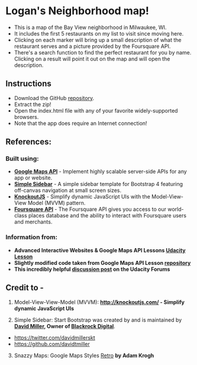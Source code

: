 # Logan's Neighborhood map!
* This is a map of the Bay View neighborhood in Milwaukee, WI.
* It includes the first 5 restaurants on my list to visit since moving here.
* Clicking on each marker will bring up a small description of what the restaurant serves and a picture provided by the Foursquare API.
* There's a search function to find the perfect restaurant for you by name. Clicking on a result will point it out on the map and will open the description.

## Instructions
* Download the GitHub [repository](https://github.com/loganbrick/neighborhood-map).
* Extract the zip!
* Open the index.html file with any of your favorite widely-supported browsers.
* Note that the app does require an Internet connection!

## References:
### Built using:
  * **[Google Maps API](https://developers.google.com/maps/)** - Implement highly scalable server-side APIs for any app or website.
  * **[Simple Sidebar](https://startbootstrap.com/template-overviews/simple-sidebar/)** - A simple sidebar template for Bootstrap 4 featuring off-canvas navigation at small screen sizes.
  * **[KnockoutJS](http://learn.knockoutjs.com/#/?tutorial=intro)** - Simplify dynamic JavaScript UIs with the Model-View-View Model (MVVM) pattern.
  * **[Foursquare API](https://developer.foursquare.com/)** - The Foursquare API gives you access to our world-class places database and the ability to interact with Foursquare users and merchants.
### Information from:
  * **Advanced Interactive Websites & Google Maps API Lessons [Udacity Lesson](http://udacity.com)**
  * **Slightly modified code taken from Google Maps API Lesson [repository](https://github.com/udacity/ud864)**
  * **This incredibly helpful [discussion post](https://discussions.udacity.com/t/thinking-through-and-building-the-neighborhood-map-project/220352) on the Udacity Forums**


## Credit to -

1. Model-View-View-Model (MVVM): **http://knockoutjs.com/ - Simplify dynamic JavaScript UIs**

2. Simple Sidebar:
  Start Bootstrap was created by and is maintained by **[David Miller](http://davidmiller.io/), Owner of [Blackrock Digital](http://blackrockdigital.io/)**.
  * https://twitter.com/davidmillerskt
  * https://github.com/davidtmiller

3. Snazzy Maps: Google Maps Styles
  [Retro](https://snazzymaps.com/style/18/retro) **by Adam Krogh**